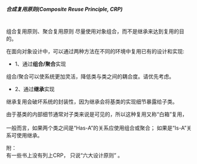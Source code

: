 ##### 合成复用原则(Composite Reuse Principle, CRP)
</br>组合复用原则、聚合复用原则
尽量使用对象组合，而不是继承来达到复用的目的。

在面向对象设计中，可以通过两种方法在不同的环境中复用已有的设计和实现:
- 1、通过**组合/聚合**实现

组合/聚合可以使系统更加灵活，降低类与类之间的耦合度。请优先考虑。

- 2、通过**继承**实现

继承复用会破坏系统的封装性，因为继承会将基类的实现细节暴露给子类。

由于基类的内部细节通常对子类来说是可见的，所以这种复用又称“白箱”复用，
</br></br>
一般而言，如果两个类之间是“Has-A”的关系应使用组合或聚合；
如果是“Is-A”关系可使用继承。



附：</br> 有一些书上没有列上CRP， 只说“六大设计原则” 。
